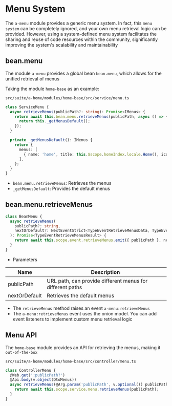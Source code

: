 # Menu System

The `a-menu` module provides a generic menu system. In fact, this `menu system` can be completely ignored, and your own menu retrieval logic can be provided. However, using a system-defined menu system facilitates the sharing and reuse of code resources within the community, significantly improving the system's scalability and maintainability

## bean.menu

The module `a-menu` provides a global bean `bean.menu`, which allows for the unified retrieval of menus

Taking the module `home-base` as an example:

`src/suite/a-home/modules/home-base/src/service/menu.ts`

``` typescript
class ServiceMenu {
  async retrieveMenus(publicPath?: string): Promise<IMenus> {
    return await this.bean.menu.retrieveMenus(publicPath, async () => {
      return this._getMenusDefault();
    });
  }

  private _getMenusDefault(): IMenus {
    return {
      menus: [
        { name: 'home', title: this.$scope.homeIndex.locale.Home(), icon: '::home', link: '/' },
      ],
    };
  }
}
```

- `bean.menu.retrieveMenus`: Retrieves the menus
- `_getMenusDefault`: Provides the default menus

## bean.menu.retrieveMenus

``` typescript
class BeanMenu {
  async retrieveMenus(
    publicPath?: string,
    nextOrDefault?: NextEventStrict<TypeEventRetrieveMenusData, TypeEventRetrieveMenusResult> | TypeEventRetrieveMenusResult,
  ): Promise<TypeEventRetrieveMenusResult> {
    return await this.scope.event.retrieveMenus.emit({ publicPath }, nextOrDefault);
  }
}
```

* Parameters

|Name|Description|
|--|--|
|publicPath|URL path, can provide different menus for different paths|
|nextOrDefault|Retrieves the default menus|

- The `retrieveMenus` method raises an event `a-menu:retrieveMenus`
- The `a-menu:retrieveMenus` event uses the onion model. You can add event listeners to implement custom menu retrieval logic

## Menu API

The `home-base` module provides an API for retrieving the menus, making it `out-of-the-box`

`src/suite/a-home/modules/home-base/src/controller/menu.ts`

``` typescript
class ControllerMenu {
  @Web.get(':publicPath?')
  @Api.body(v.object(DtoMenus))
  async retrieveMenus(@Arg.param('publicPath', v.optional()) publicPath?: string): Promise<IMenus> {
    return await this.scope.service.menu.retrieveMenus(publicPath);
  }
}
```
